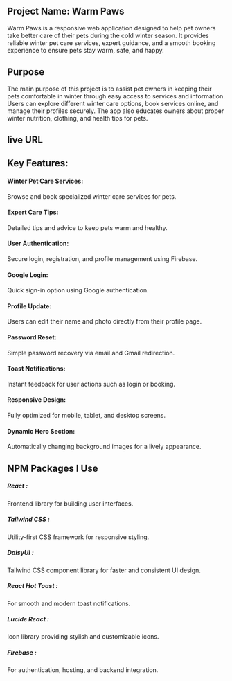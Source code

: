 ## Project Name: Warm Paws
Warm Paws is a responsive web application designed to help pet owners take better care of their pets during the cold winter season. It provides reliable winter pet care services, expert guidance, and a smooth booking experience to ensure pets stay warm, safe, and happy.

## Purpose
The main purpose of this project is to assist pet owners in keeping their pets comfortable in winter through easy access to services and information. Users can explore different winter care options, book services online, and manage their profiles securely. The app also educates owners about proper winter nutrition, clothing, and health tips for pets.

## live URL


## Key Features:
#### Winter Pet Care Services: 
Browse and book specialized winter care services for pets.
#### Expert Care Tips: 
Detailed tips and advice to keep pets warm and healthy.
#### User Authentication: 
Secure login, registration, and profile management using Firebase.
#### Google Login: 
Quick sign-in option using Google authentication.
#### Profile Update: 
Users can edit their name and photo directly from their profile page.
#### Password Reset: 
Simple password recovery via email and Gmail redirection.
#### Toast Notifications: 
Instant feedback for user actions such as login or booking.
#### Responsive Design: 
Fully optimized for mobile, tablet, and desktop screens.
#### Dynamic Hero Section: 
Automatically changing background images for a lively appearance.

## NPM Packages I Use
##### React : 
Frontend library for building user interfaces.
##### Tailwind CSS : 
Utility-first CSS framework for responsive styling.
##### DaisyUI : 
Tailwind CSS component library for faster and consistent UI design.
##### React Hot Toast : 
For smooth and modern toast notifications.
##### Lucide React : 
Icon library providing stylish and customizable icons.
##### Firebase : 
For authentication, hosting, and backend integration.




